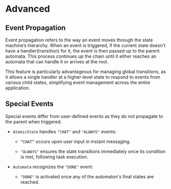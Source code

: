 # Advanced

## Event **Propagation**

Event propagation refers to the way an event moves through the state machine’s hierarchy. When an event is triggered, if the current state doesn't have a handler(transition) for it, the event is then passed up to the parent automata. This process continues up the chain until it either reaches an automata that can handle it or arrives at the root.

This feature is particularly advantageous for managing global transitions, as it allows a single handler at a higher-level state to respond to events from various child states, simplifying event management across the entire application.

## Special Events

Special events differ from user-defined events as they do not propagate to the parent when triggered.

-   `AtomicState` handles `"CHAT"` and `"ALWAYS"` events:
    
    -   `“CHAT”` occurs upon user input in instant messaging.
        
    -   `"ALWAYS"` ensures the state transitions immediately once its condition is met, following task execution.
        
    
-   `Automata` recognizes the `"DONE"` event:
    
    -   `"DONE"` is activated once any of the automaton's final states are reached.
        
    